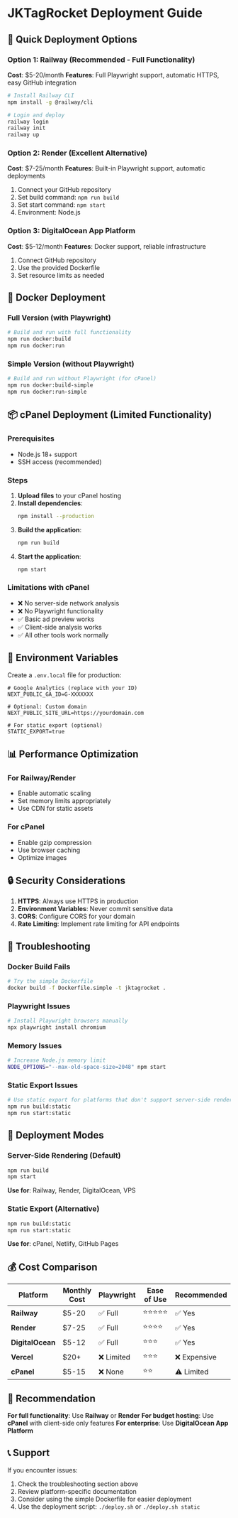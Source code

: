 # JKTagRocket Deployment Guide

## 🚀 Quick Deployment Options

### Option 1: Railway (Recommended - Full Functionality)
**Cost**: $5-20/month
**Features**: Full Playwright support, automatic HTTPS, easy GitHub integration

```bash
# Install Railway CLI
npm install -g @railway/cli

# Login and deploy
railway login
railway init
railway up
```

### Option 2: Render (Excellent Alternative)
**Cost**: $7-25/month
**Features**: Built-in Playwright support, automatic deployments

1. Connect your GitHub repository
2. Set build command: `npm run build`
3. Set start command: `npm start`
4. Environment: Node.js

### Option 3: DigitalOcean App Platform
**Cost**: $5-12/month
**Features**: Docker support, reliable infrastructure

1. Connect GitHub repository
2. Use the provided Dockerfile
3. Set resource limits as needed

## 🐳 Docker Deployment

### Full Version (with Playwright)
```bash
# Build and run with full functionality
npm run docker:build
npm run docker:run
```

### Simple Version (without Playwright)
```bash
# Build and run without Playwright (for cPanel)
npm run docker:build-simple
npm run docker:run-simple
```

## 📦 cPanel Deployment (Limited Functionality)

### Prerequisites
- Node.js 18+ support
- SSH access (recommended)

### Steps
1. **Upload files** to your cPanel hosting
2. **Install dependencies**:
   ```bash
   npm install --production
   ```
3. **Build the application**:
   ```bash
   npm run build
   ```
4. **Start the application**:
   ```bash
   npm start
   ```

### Limitations with cPanel
- ❌ No server-side network analysis
- ❌ No Playwright functionality
- ✅ Basic ad preview works
- ✅ Client-side analysis works
- ✅ All other tools work normally

## 🔧 Environment Variables

Create a `.env.local` file for production:

```env
# Google Analytics (replace with your ID)
NEXT_PUBLIC_GA_ID=G-XXXXXXX

# Optional: Custom domain
NEXT_PUBLIC_SITE_URL=https://yourdomain.com

# For static export (optional)
STATIC_EXPORT=true
```

## 📊 Performance Optimization

### For Railway/Render
- Enable automatic scaling
- Set memory limits appropriately
- Use CDN for static assets

### For cPanel
- Enable gzip compression
- Use browser caching
- Optimize images

## 🔒 Security Considerations

1. **HTTPS**: Always use HTTPS in production
2. **Environment Variables**: Never commit sensitive data
3. **CORS**: Configure CORS for your domain
4. **Rate Limiting**: Implement rate limiting for API endpoints

## 🐛 Troubleshooting

### Docker Build Fails
```bash
# Try the simple Dockerfile
docker build -f Dockerfile.simple -t jktagrocket .
```

### Playwright Issues
```bash
# Install Playwright browsers manually
npx playwright install chromium
```

### Memory Issues
```bash
# Increase Node.js memory limit
NODE_OPTIONS="--max-old-space-size=2048" npm start
```

### Static Export Issues
```bash
# Use static export for platforms that don't support server-side rendering
npm run build:static
npm run start:static
```

## 🎯 Deployment Modes

### Server-Side Rendering (Default)
```bash
npm run build
npm start
```
**Use for**: Railway, Render, DigitalOcean, VPS

### Static Export (Alternative)
```bash
npm run build:static
npm run start:static
```
**Use for**: cPanel, Netlify, GitHub Pages

## 💰 Cost Comparison

| Platform | Monthly Cost | Playwright | Ease of Use | Recommended |
|----------|-------------|------------|-------------|-------------|
| **Railway** | $5-20 | ✅ Full | ⭐⭐⭐⭐⭐ | ✅ Yes |
| **Render** | $7-25 | ✅ Full | ⭐⭐⭐⭐ | ✅ Yes |
| **DigitalOcean** | $5-12 | ✅ Full | ⭐⭐⭐ | ✅ Yes |
| **Vercel** | $20+ | ❌ Limited | ⭐⭐⭐ | ❌ Expensive |
| **cPanel** | $5-15 | ❌ None | ⭐⭐ | ⚠️ Limited |

## 🎯 Recommendation

**For full functionality**: Use **Railway** or **Render**
**For budget hosting**: Use **cPanel** with client-side only features
**For enterprise**: Use **DigitalOcean App Platform**

## 📞 Support

If you encounter issues:
1. Check the troubleshooting section above
2. Review platform-specific documentation
3. Consider using the simple Dockerfile for easier deployment
4. Use the deployment script: `./deploy.sh` or `./deploy.sh static` 
